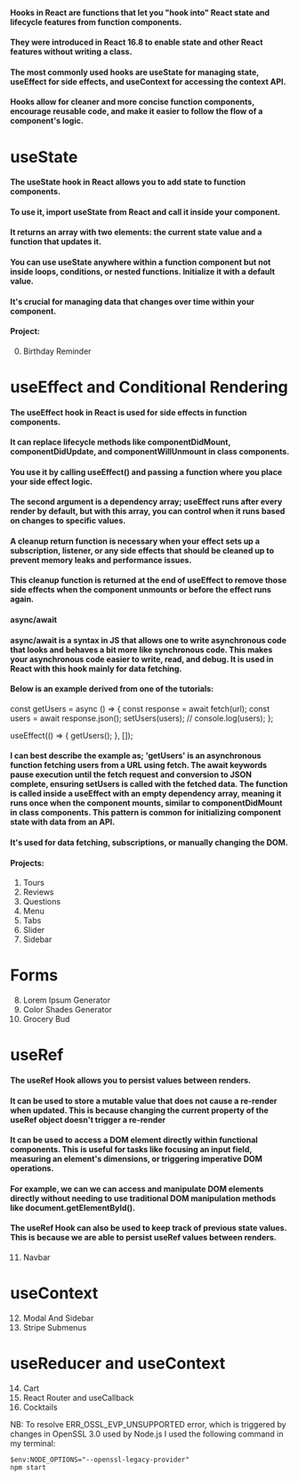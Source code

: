 #### Hooks in React are functions that let you "hook into" React state and lifecycle features from function components. 
#### They were introduced in React 16.8 to enable state and other React features without writing a class. 
#### The most commonly used hooks are useState for managing state, useEffect for side effects, and useContext for accessing the context API.
#### Hooks allow for cleaner and more concise function components, encourage reusable code, and make it easier to follow the flow of a component's logic.

# useState
#### The useState hook in React allows you to add state to function components. 
#### To use it, import useState from React and call it inside your component. 
#### It returns an array with two elements: the current state value and a function that updates it. 
#### You can use useState anywhere within a function component but not inside loops, conditions, or nested functions. Initialize it with a default value. 
#### It's crucial for managing data that changes over time within your component.

#### Project:
00. Birthday Reminder

# useEffect and Conditional Rendering
#### The useEffect hook in React is used for side effects in function components. 
#### It can replace lifecycle methods like componentDidMount, componentDidUpdate, and componentWillUnmount in class components. 
#### You use it by calling useEffect() and passing a function where you place your side effect logic. 
#### The second argument is a dependency array; useEffect runs after every render by default, but with this array, you can control when it runs based on changes to specific values. 
#### A cleanup return function is necessary when your effect sets up a subscription, listener, or any side effects that should be cleaned up to prevent memory leaks and performance issues.
#### This cleanup function is returned at the end of useEffect to remove those side effects when the component unmounts or before the effect runs again.
#### async/await
#### async/await is a syntax in JS that allows one to write asynchronous code that looks and behaves a bit more like synchronous code. This makes your asynchronous code easier to write, read, and debug. It is used in React with this hook mainly for data fetching.
#### Below is an example derived from one of the tutorials:
 const getUsers = async () => {
    const response = await fetch(url);
    const users = await response.json();
    setUsers(users);
    // console.log(users);
  };

  useEffect(() => {
    getUsers();
  }, []);
#### I can best describe the example as; 'getUsers' is an asynchronous function fetching users from a URL using fetch. The await keywords pause execution until the fetch request and conversion to JSON complete, ensuring setUsers is called with the fetched data. The function is called inside a useEffect with an empty dependency array, meaning it runs once when the component mounts, similar to componentDidMount in class components. This pattern is common for initializing component state with data from an API.

#### It's used for data fetching, subscriptions, or manually changing the DOM.

#### Projects: 
01. Tours
02. Reviews
03. Questions
04. Menu
05. Tabs
06. Slider
07. Sidebar

# Forms
08. Lorem Ipsum Generator
09. Color Shades Generator
10. Grocery Bud

# useRef
#### The useRef Hook allows you to persist values between renders.
#### It can be used to store a mutable value that does not cause a re-render when updated. This is because changing the current property of the useRef object doesn't trigger a re-render
#### It can be used to access a DOM element directly within functional components. This is useful for tasks like focusing an input field, measuring an element's dimensions, or triggering imperative DOM operations.
#### For example, we can we can access and manipulate DOM elements directly without needing to use traditional DOM manipulation methods like document.getElementById().
#### The useRef Hook can also be used to keep track of previous state values. This is because we are able to persist useRef values between renders.

11. Navbar

# useContext
12. Modal And Sidebar
13. Stripe Submenus

# useReducer and useContext
14. Cart
15. React Router and useCallback
16. Cocktails


NB: To resolve ERR_OSSL_EVP_UNSUPPORTED error, which is triggered by changes in OpenSSL 3.0 used by Node.js I used the following command in my terminal:
```
$env:NODE_OPTIONS="--openssl-legacy-provider" 
npm start
```
